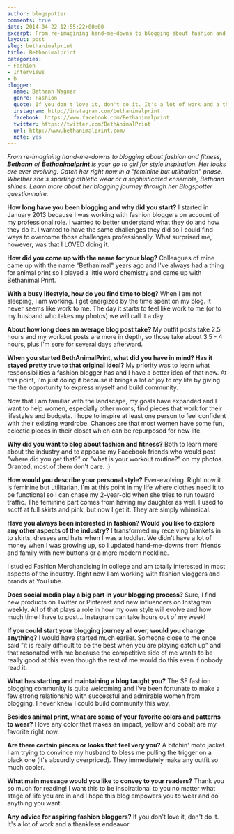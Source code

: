 ```yaml
---
author: blogspotter
comments: true
date: 2014-04-22 12:55:22+00:00
excerpt: From re-imagining hand-me-downs to blogging about fashion and fitness, <strong>Bethann</strong> of <strong>Bethanimalprint</strong> is your go to girl for style inspiration
layout: post
slug: bethanimalprint
title: Bethanimalprint
categories:
- Fashion
- Interviews
- b
blogger:
  name: Bethann Wagner
  genre: Fashion
  quote: If you don't love it, don't do it. It's a lot of work and a thankless endeavor.
  instagram: http://instagram.com/bethanimalprint
  facebook: https://www.facebook.com/Bethanimalprint
  twitter: https://twitter.com/BethAnimalPrint
  url: http://www.bethanimalprint.com/
  note: yes
---
```


_From re-imagining hand-me-downs to blogging about fashion and fitness, **Bethann** of **Bethanimalprint** is your go to girl for style inspiration. Her looks are ever evolving. Catch her right now in a "feminine but utilitarian" phase. Whether she's sporting athletic wear or a sophisticated ensemble, Bethann shines. Learn more about her blogging journey through her Blogspotter questionnaire._

**How long have you been blogging and why did you start?** I started in January 2013 because I was working with fashion bloggers on account of my professional role. I wanted to better understand what they do and how they do it. I wanted to have the same challenges they did so I could find ways to overcome those challenges professionally. What surprised me, however, was that I LOVED doing it.

**How did you come up with the name for your blog?** Colleagues of mine came up with the name "Bethanimal" years ago and I've always had a thing for animal print so I played a little word chemistry and came up with Bethanimal Print.

**With a busy lifestyle, how do you find time to blog?** When I am not sleeping, I am working. I get energized by the time spent on my blog. It never seems like work to me. The day it starts to feel like work to me (or to my husband who takes my photos) we will call it a day.

**About how long does an average blog post take?** My outfit posts take 2.5 hours and my workout posts are more in depth, so those take about 3.5 - 4 hours, plus I'm sore for several days afterward.

**When you started BethAnimalPrint, what did you have in mind? Has it stayed pretty true to that original ideal?** My priority was to learn what responsibilities a fashion blogger has and I have a better idea of that now. At this point, I'm just doing it because it brings a lot of joy to my life by giving me the opportunity to express myself and build community.

Now that I am familiar with the landscape, my goals have expanded and I want to help women, especially other moms, find pieces that work for their lifestyles and budgets. I hope to inspire at least one person to feel confident with their existing wardrobe. Chances are that most women have some fun, eclectic pieces in their closet which can be repurposed for new life.

**Why did you want to blog about fashion and fitness?** Both to learn more about the industry and to appease my Facebook friends who would post "where did you get that?" or "what is your workout routine?" on my photos. Granted, most of them don't care. :)

**How would you describe your personal style?** Ever-evolving. Right now it is feminine but utilitarian. I'm at this point in my life where clothes need it to be functional so I can chase my 2-year-old when she tries to run toward traffic. The feminine part comes from having my daughter as well. I used to scoff at full skirts and pink, but now I get it. They are simply whimsical.

**Have you always been interested in fashion? Would you like to explore any other aspects of the industry?** I transformed my receiving blankets in to skirts, dresses and hats when I was a toddler. We didn't have a lot of money when I was growing up, so I updated hand-me-downs from friends and family with new buttons or a more modern neckline.

I studied Fashion Merchandising in college and am totally interested in most aspects of the industry. Right now I am working with fashion vloggers and brands at YouTube.

**Does social media play a big part in your blogging process?** Sure, I find new products on Twitter or Pinterest and new influencers on Instagram weekly. All of that plays a role in how my own style will evolve and how much time I have to post... Instagram can take hours out of my week!

**If you could start your blogging journey all over, would you change anything?** I would have started much earlier. Someone close to me once said "it is really difficult to be the best when you are playing catch up" and that resonated with me because the competitive side of me wants to be really good at this even though the rest of me would do this even if nobody read it.

**What has starting and maintaining a blog taught you?** The SF fashion blogging community is quite welcoming and I've been fortunate to make a few strong relationship with successful and admirable women from blogging. I never knew I could build community this way.

**Besides animal print, what are some of your favorite colors and patterns to wear?** I love any color that makes an impact, yellow and cobalt are my favorite right now.

**Are there certain pieces or looks that feel very you?** A bitchin' moto jacket. I am trying to convince my husband to bless me pulling the trigger on a black one (it's absurdly overpriced). They immediately make any outfit so much cooler.

**What main message would you like to convey to your readers?** Thank you so much for reading! I want this to be inspirational to you no matter what stage of life you are in and I hope this blog empowers you to wear and do anything you want.

**Any advice for aspiring fashion bloggers?** If you don't love it, don't do it. It's a lot of work and a thankless endeavor.
